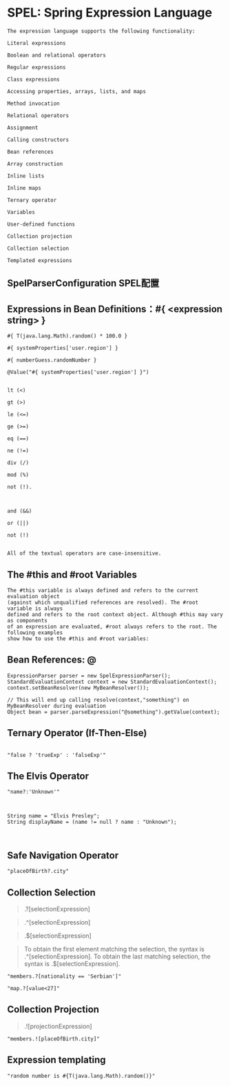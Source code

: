 # SPEL: Spring Expression Language

``` 
The expression language supports the following functionality:

Literal expressions

Boolean and relational operators

Regular expressions

Class expressions

Accessing properties, arrays, lists, and maps

Method invocation

Relational operators

Assignment

Calling constructors

Bean references

Array construction

Inline lists

Inline maps

Ternary operator

Variables

User-defined functions

Collection projection

Collection selection

Templated expressions

```

## SpelParserConfiguration SPEL配置


## Expressions in Bean Definitions：#{ \<expression string> }



``` 
#{ T(java.lang.Math).random() * 100.0 }

#{ systemProperties['user.region'] }

#{ numberGuess.randomNumber }

@Value("#{ systemProperties['user.region'] }")


```


``` 
lt (<)

gt (>)

le (<=)

ge (>=)

eq (==)

ne (!=)

div (/)

mod (%)

not (!).



and (&&)

or (||)

not (!)


All of the textual operators are case-insensitive.
```



## The #this and #root Variables

``` 
The #this variable is always defined and refers to the current evaluation object 
(against which unqualified references are resolved). The #root variable is always 
defined and refers to the root context object. Although #this may vary as components 
of an expression are evaluated, #root always refers to the root. The following examples 
show how to use the #this and #root variables:
```

## Bean References: @

``` 
ExpressionParser parser = new SpelExpressionParser();
StandardEvaluationContext context = new StandardEvaluationContext();
context.setBeanResolver(new MyBeanResolver());

// This will end up calling resolve(context,"something") on MyBeanResolver during evaluation
Object bean = parser.parseExpression("@something").getValue(context);
```

## Ternary Operator (If-Then-Else)
``` 

"false ? 'trueExp' : 'falseExp'"
```

## The Elvis Operator

``` 
"name?:'Unknown'"



String name = "Elvis Presley";
String displayName = (name != null ? name : "Unknown");



```

## Safe Navigation Operator

``` 
"placeOfBirth?.city"
```

## Collection Selection
> .?[selectionExpression]

> .^[selectionExpression]

> .$[selectionExpression]

> To obtain the first element matching the selection, the syntax is .^[selectionExpression]. To obtain the last matching selection, the syntax is .$[selectionExpression].
``` 
"members.?[nationality == 'Serbian']"

"map.?[value<27]"

```

## Collection Projection

> .![projectionExpression]

``` 
"members.![placeOfBirth.city]"
```


## Expression templating

``` 
"random number is #{T(java.lang.Math).random()}"
```

































































































































































































































































































































































































































































































